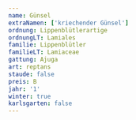 ```yaml
---
name: Günsel
extraNamen: ['kriechender Günsel']
ordnung: Lippenblütlerartige
ordnungLT: Lamiales
familie: Lippenblütler
familieLT: Lamiaceae
gattung: Ajuga
art: reptans
staude: false
preis: B
jahr: '1'
winter: true
karlsgarten: false
---
```

